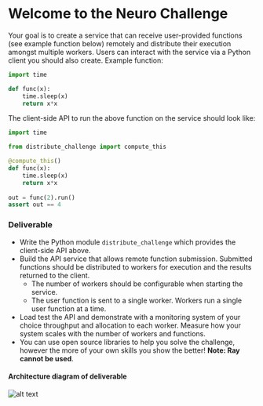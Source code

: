 # Welcome to the Neuro Challenge

Your goal is to create a service that can receive user-provided functions (see example function below) remotely and distribute their execution amongst multiple workers. Users can interact with the service via a Python client you should also create. 
Example function:

```python
import time

def func(x):
    time.sleep(x)
    return x*x
```

The client-side API to run the above function on the service should look like:

```python
import time

from distribute_challenge import compute_this

@compute_this()
def func(x):
    time.sleep(x)
    return x*x
    
out = func(2).run()
assert out == 4
```

### Deliverable
- Write the Python module `distribute_challenge` which provides the client-side API above.
- Build the API service that allows remote function submission.
  Submitted functions should be distributed to workers for execution and the
  results returned to the client.
  - The number of workers should be configurable when starting the service.
  - The user function is sent to a single worker. Workers run a single user function at a time.
- Load test the API and demonstrate with a monitoring system of your choice throughput and allocation to each worker. Measure how your system scales with the number of workers and functions.
- You can use open source libraries to help you solve the challenge, however the more of your own skills you show the better! **Note: Ray cannot be used**.

#### Architecture diagram of deliverable

![alt text](https://uploads-ssl.webflow.com/5fbf86f72a3ba641ee136dbe/618c0ad1dd5c84a42917d914_Group%201.png)

